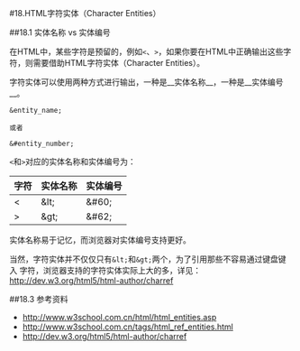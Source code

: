 #18.HTML字符实体（Character Entities）

##18.1 实体名称 vs 实体编号

在HTML中，某些字符是预留的，例如`<`、`>`，如果你要在HTML中正确输出这些字符，则需要借助HTML字符实体（Character Entities）。

字符实体可以使用两种方式进行输出，一种是__实体名称__，一种是__实体编号__。

```
&entity_name;

或者

&#entity_number;
```

`<`和`>`对应的实体名称和实体编号为：

字符   |实体名称    |实体编号
-------|------------|------------
\<     |\&lt;       |\&#60;
\>     |\&gt;       |\&#62;

实体名称易于记忆，而浏览器对实体编号支持更好。

当然，字符实体并不仅仅只有`&lt;`和`&gt;`两个，为了引用那些不容易通过键盘键入 字符，浏览器支持的字符实体实际上大的多，详见：http://dev.w3.org/html5/html-author/charref

##18.3 参考资料

* http://www.w3school.com.cn/html/html_entities.asp
* http://www.w3school.com.cn/tags/html_ref_entities.html
* http://dev.w3.org/html5/html-author/charref
